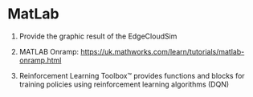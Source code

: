 # MatLab

1. Provide the graphic result of the EdgeCloudSim

2. MATLAB Onramp: https://uk.mathworks.com/learn/tutorials/matlab-onramp.html

3. Reinforcement Learning Toolbox™ provides functions and blocks for training policies using reinforcement learning algorithms (DQN)
